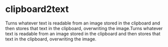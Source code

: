 # clipboard2text
Turns whatever text is readable from an image stored in the clipboard and then stores that text in the clipboard, overwriting the image.Turns whatever text is readable from an image stored in the clipboard and then stores that text in the clipboard, overwriting the image.
